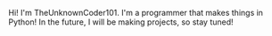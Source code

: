 Hi! I'm TheUnknownCoder101. I'm a programmer that makes things in Python!
In the future, I will be making projects, so stay tuned!
